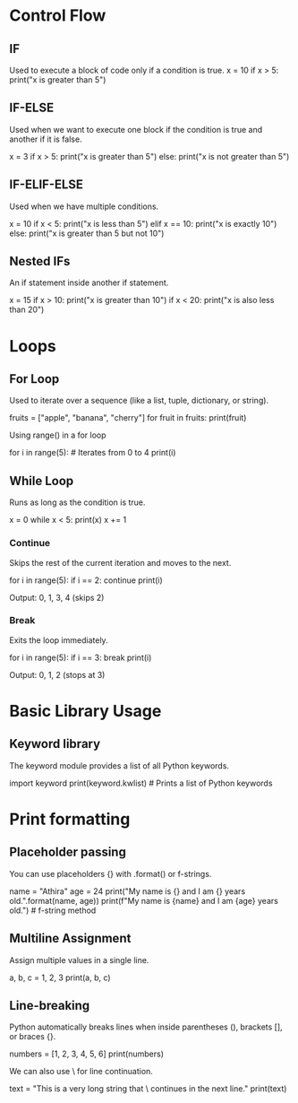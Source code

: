 # Control Flow

## IF
Used to execute a block of code only if a condition is true.
x = 10
if x > 5:
    print("x is greater than 5")

## IF-ELSE
Used when we want to execute one block if the condition is true and another if it is false.

x = 3
if x > 5:
    print("x is greater than 5")
else:
    print("x is not greater than 5")

## IF-ELIF-ELSE
Used when we have multiple conditions.

x = 10
if x < 5:
    print("x is less than 5")
elif x == 10:
    print("x is exactly 10")
else:
    print("x is greater than 5 but not 10")

## Nested IFs
An if statement inside another if statement.

x = 15
if x > 10:
    print("x is greater than 10")
    if x < 20:
        print("x is also less than 20")

# Loops

## For Loop
Used to iterate over a sequence (like a list, tuple, dictionary, or string).

fruits = ["apple", "banana", "cherry"]
for fruit in fruits:
    print(fruit)

Using range() in a for loop

for i in range(5):  # Iterates from 0 to 4
    print(i)

## While Loop
Runs as long as the condition is true.

x = 0
while x < 5:
    print(x)
    x += 1

### Continue
Skips the rest of the current iteration and moves to the next.

for i in range(5):
    if i == 2:
        continue
    print(i)
    
Output: 0, 1, 3, 4 (skips 2)

### Break
Exits the loop immediately.

for i in range(5):
    if i == 3:
        break
    print(i)

Output: 0, 1, 2 (stops at 3)

# Basic Library Usage

## Keyword library
The keyword module provides a list of all Python keywords.

import keyword
print(keyword.kwlist)  # Prints a list of Python keywords

# Print formatting

## Placeholder passing
You can use placeholders {} with .format() or f-strings.

name = "Athira"
age = 24
print("My name is {} and I am {} years old.".format(name, age))
print(f"My name is {name} and I am {age} years old.")  # f-string method

## Multiline Assignment
Assign multiple values in a single line.

a, b, c = 1, 2, 3
print(a, b, c)

## Line-breaking
Python automatically breaks lines when inside parentheses (), brackets [], or braces {}.

numbers = [1, 2, 3, 4, 5, 6]
print(numbers)

We can also use \ for line continuation.

text = "This is a very long string that \ continues in the next line."
print(text)
